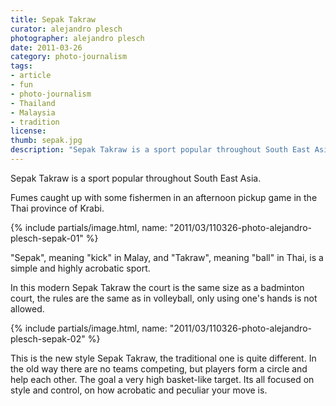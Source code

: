 ```yaml
---
title: Sepak Takraw
curator: alejandro plesch
photographer: alejandro plesch
date: 2011-03-26
category: photo-journalism
tags:
- article
- fun
- photo-journalism
- Thailand
- Malaysia
- tradition
license:
thumb: sepak.jpg
description: "Sepak Takraw is a sport popular throughout South East Asia. Fumes caught up with some fishermen in an afternoon pickup game in the Thai province of Krabi."
---
```

Sepak Takraw is a sport popular throughout South East Asia.  

Fumes caught up with some fishermen in an afternoon pickup game in the Thai province of Krabi.

{% include partials/image.html, name: "2011/03/110326-photo-alejandro-plesch-sepak-01" %}

"Sepak", meaning "kick" in Malay, and "Takraw", meaning "ball" in Thai, is a simple and highly acrobatic sport.  

In this modern Sepak Takraw the court is the same size as a badminton court, the rules are the same as in volleyball, only using one's hands is not allowed.  


{% include partials/image.html, name: "2011/03/110326-photo-alejandro-plesch-sepak-02" %}


This is the new style Sepak Takraw, the traditional one is quite different. In the old way there are no teams competing, but players form a circle and help each other. The goal a very high basket-like target. Its all focused on style and control, on how acrobatic and peculiar your move is.
